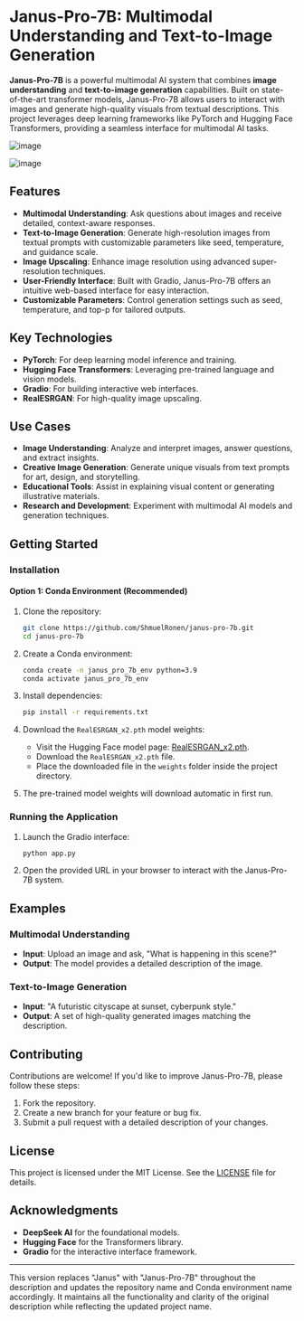 # Janus-Pro-7B: Multimodal Understanding and Text-to-Image Generation

**Janus-Pro-7B** is a powerful multimodal AI system that combines **image understanding** and **text-to-image generation** capabilities. Built on state-of-the-art transformer models, Janus-Pro-7B allows users to interact with images and generate high-quality visuals from textual descriptions. This project leverages deep learning frameworks like PyTorch and Hugging Face Transformers, providing a seamless interface for multimodal AI tasks.

![image](https://github.com/user-attachments/assets/e2d06aee-2227-4951-82d2-1dc6eda28ff1)

![image](https://github.com/user-attachments/assets/bc0b80f6-0efa-46a3-8fc6-fab9ceade5a9)

## Features

- **Multimodal Understanding**: Ask questions about images and receive detailed, context-aware responses.
- **Text-to-Image Generation**: Generate high-resolution images from textual prompts with customizable parameters like seed, temperature, and guidance scale.
- **Image Upscaling**: Enhance image resolution using advanced super-resolution techniques.
- **User-Friendly Interface**: Built with Gradio, Janus-Pro-7B offers an intuitive web-based interface for easy interaction.
- **Customizable Parameters**: Control generation settings such as seed, temperature, and top-p for tailored outputs.

## Key Technologies

- **PyTorch**: For deep learning model inference and training.
- **Hugging Face Transformers**: Leveraging pre-trained language and vision models.
- **Gradio**: For building interactive web interfaces.
- **RealESRGAN**: For high-quality image upscaling.

## Use Cases

- **Image Understanding**: Analyze and interpret images, answer questions, and extract insights.
- **Creative Image Generation**: Generate unique visuals from text prompts for art, design, and storytelling.
- **Educational Tools**: Assist in explaining visual content or generating illustrative materials.
- **Research and Development**: Experiment with multimodal AI models and generation techniques.

## Getting Started

### Installation

#### Option 1: Conda Environment (Recommended)

1. Clone the repository:
   ```bash
   git clone https://github.com/ShmuelRonen/janus-pro-7b.git
   cd janus-pro-7b
   ```

2. Create a Conda environment:
   ```bash
   conda create -n janus_pro_7b_env python=3.9
   conda activate janus_pro_7b_env
   ```

3. Install dependencies:
   ```bash
   pip install -r requirements.txt
   ```
4. Download the `RealESRGAN_x2.pth` model weights:
   - Visit the Hugging Face model page: [RealESRGAN_x2.pth](https://huggingface.co/ai-forever/Real-ESRGAN/blob/main/RealESRGAN_x2.pth).
   - Download the `RealESRGAN_x2.pth` file.
   - Place the downloaded file in the `weights` folder inside the project directory.
     
5. The pre-trained model weights will download automatic in first run.

### Running the Application

1. Launch the Gradio interface:
   ```bash
   python app.py
   ```

2. Open the provided URL in your browser to interact with the Janus-Pro-7B system.

## Examples

### Multimodal Understanding
- **Input**: Upload an image and ask, "What is happening in this scene?"
- **Output**: The model provides a detailed description of the image.

### Text-to-Image Generation
- **Input**: "A futuristic cityscape at sunset, cyberpunk style."
- **Output**: A set of high-quality generated images matching the description.

## Contributing

Contributions are welcome! If you'd like to improve Janus-Pro-7B, please follow these steps:
1. Fork the repository.
2. Create a new branch for your feature or bug fix.
3. Submit a pull request with a detailed description of your changes.

## License

This project is licensed under the MIT License. See the [LICENSE](LICENSE) file for details.

## Acknowledgments

- **DeepSeek AI** for the foundational models.
- **Hugging Face** for the Transformers library.
- **Gradio** for the interactive interface framework.

---

This version replaces "Janus" with "Janus-Pro-7B" throughout the description and updates the repository name and Conda environment name accordingly. It maintains all the functionality and clarity of the original description while reflecting the updated project name.
